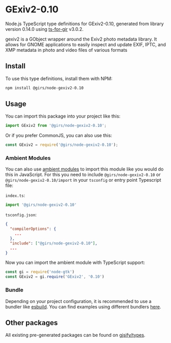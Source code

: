 
# GExiv2-0.10

Node.js TypeScript type definitions for GExiv2-0.10, generated from library version 0.14.0 using [ts-for-gir](https://github.com/gjsify/ts-for-gir) v3.0.2.

gexiv2 is a GObject wrapper around the Exiv2 photo metadata library. It allows for GNOME applications to easily inspect and update EXIF, IPTC, and XMP metadata in photo and video files of various formats

## Install

To use this type definitions, install them with NPM:
```bash
npm install @girs/node-gexiv2-0.10
```

## Usage

You can import this package into your project like this:
```ts
import GExiv2 from '@girs/node-gexiv2-0.10';
```

Or if you prefer CommonJS, you can also use this:
```ts
const GExiv2 = require('@girs/node-gexiv2-0.10');
```

### Ambient Modules

You can also use [ambient modules](https://github.com/gjsify/ts-for-gir/tree/main/packages/cli#ambient-modules) to import this module like you would do this in JavaScript.
For this you need to include `@girs/node-gexiv2-0.10` or `@girs/node-gexiv2-0.10/import` in your `tsconfig` or entry point Typescript file:

`index.ts`:
```ts
import '@girs/node-gexiv2-0.10'
```

`tsconfig.json`:
```json
{
  "compilerOptions": {
    ...
  },
  "include": ["@girs/node-gexiv2-0.10"],
  ...
}
```

Now you can import the ambient module with TypeScript support: 

```ts
const gi = require('node-gtk')
const GExiv2 = gi.require('GExiv2', '0.10')
```


### Bundle

Depending on your project configuration, it is recommended to use a bundler like [esbuild](https://esbuild.github.io/). You can find examples using different bundlers [here](https://github.com/gjsify/ts-for-gir/tree/main/examples).

## Other packages

All existing pre-generated packages can be found on [gjsify/types](https://github.com/gjsify/types).

